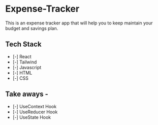 # Expense-Tracker
This is an expense tracker app that will help you to keep maintain your budget and savings plan.

## Tech Stack
- [-] React
- [-] Tailwind
- [-] Javascript
- [-] HTML
- [-] CSS

## Take aways -
- [-] UseContext Hook
- [-] UseReducer Hook
- [-] UseState Hook

